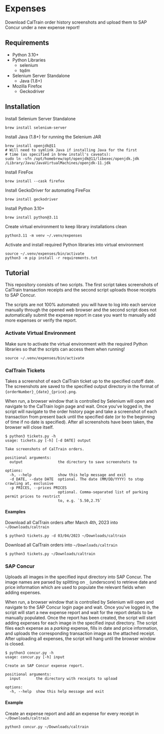 # Expenses

Download CalTrain order history screenshots and upload them to SAP Concur
under a new expense report!

## Requirements

- Python 3.10+
- Python Libraries
  - selenium
  - tqdm
- Selenium Server Standalone
  - Java (1.8+)
- Mozilla Firefox
  - Geckodriver

## Installation

Install Selenium Server Standalone

```shell
brew install selenium-server
```

Install Java (1.8+) for running the Selenium JAR

```shell
brew install openjdk@11
# Will need to symlink Java if installing Java for the first
# time (as specified in brew install's caveats):
sudo ln -sfn /opt/homebrew/opt/openjdk@11/libexec/openjdk.jdk /Library/Java/JavaVirtualMachines/openjdk-11.jdk
```

Install FireFox

```shell
brew install --cask firefox
```

Install GeckoDriver for automating FireFox

```shell
brew install geckodriver
```

Install Python 3.10+

```shell
brew install python@3.11
```

Create virtual environment to keep library installations clean

```shell
python3.11 -m venv ~/.venv/expenses
```

Activate and install required Python libraries into virtual environment

```shell
source ~/.venv/expenses/bin/activate
python3 -m pip install -r requirements.txt
```


## Tutorial

This repository consists of two scripts. The first script
takes screenshots of CalTrain transaction receipts and the second script uploads
those receipts to SAP Concur.

The scripts are not 100% automated: you will have to log into each service
manually through the opened web browser and the second script does not automatically
submit the expense report in case you want to manually add more expenses or verify
the report.

### Activate Virtual Environment

Make sure to activate the virtual environment with the required Python libraries
so that the scripts can access them when running!

```shell
source ~/.venv/expenses/bin/activate
```

### CalTrain Tickets

Takes a screenshot of each CalTrain ticket up to the specified cutoff date. The
screenshots are saved to the specified output directory in the format of
`{orderNumber}_{date}_{price}.png`.

When run, a browser window that is controlled by Selenium will open and navigate to
the CalTrain login page and wait. Once you've logged in, the script will navigate
to the order history page and take a screenshot of each transaction from present back
until the specified date (or to the beginning of time if no date is specified). After
all screenshots have been taken, the browser will close itself.

```
$ python3 tickets.py -h
usage: tickets.py [-h] [-d DATE] output

Take screenshots of CalTrain orders.

positional arguments:
  output                the directory to save screenshots to

options:
  -h, --help            show this help message and exit
  -d DATE, --date DATE  optional. The date (MM/DD/YYYY) to stop crawling at, exclusive
  -p PRICES, --prices PRICES
                        optional. Comma-separated list of parking permit prices to restrict
                        to, e.g. `5.50,2.75`
```

#### Examples

Download all CalTrain orders after March 4th, 2023 into `~/Downloads/caltrain`
```shell
$ python3 tickets.py -d 03/04/2023 ~/Downloads/caltrain
```

Download all CalTrain orders into `~/Downloads/caltrain`
```shell
$ python3 tickets.py ~/Downloads/caltrain
```

### SAP Concur

Uploads all images in the specified input directory into SAP Concur. The image names are
parsed by splitting on `_` (underscore) to retrieve date and price information which are
used to populate the relevant fields when adding expenses.

When run, a browser window that is controlled by Selenium will open and navigate to
the SAP Concur login page and wait. Once you've logged in, the script will start a new
expense report and wait for the report details to be manually populated. Once the
report has been created, the script will start adding expenses for each image in the
specified input directory. The script files each expense as a *parking* expense, fills
in date and price information, and uploads the corresponding transaction image as the
attached receipt. After uploading all expenses, the script will hang until the browser
window is closed.

```
$ python3 concur.py -h
usage: concur.py [-h] input

Create an SAP Concur expense report.

positional arguments:
  input       the directory with receipts to upload

options:
  -h, --help  show this help message and exit
```

#### Example

Create an expense report and add an expense for every receipt in `~/Downloads/caltrain`
```shell
python3 concur.py ~/Downloads/caltrain
```
